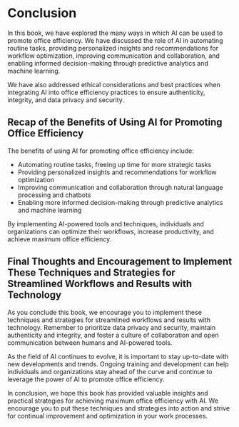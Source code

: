 # Conclusion

In this book, we have explored the many ways in which AI can be used to promote office efficiency. We have discussed the role of AI in automating routine tasks, providing personalized insights and recommendations for workflow optimization, improving communication and collaboration, and enabling informed decision-making through predictive analytics and machine learning.

We have also addressed ethical considerations and best practices when integrating AI into office efficiency practices to ensure authenticity, integrity, and data privacy and security.

Recap of the Benefits of Using AI for Promoting Office Efficiency
-----------------------------------------------------------------

The benefits of using AI for promoting office efficiency include:

* Automating routine tasks, freeing up time for more strategic tasks
* Providing personalized insights and recommendations for workflow optimization
* Improving communication and collaboration through natural language processing and chatbots
* Enabling more informed decision-making through predictive analytics and machine learning

By implementing AI-powered tools and techniques, individuals and organizations can optimize their workflows, increase productivity, and achieve maximum office efficiency.

Final Thoughts and Encouragement to Implement These Techniques and Strategies for Streamlined Workflows and Results with Technology
-----------------------------------------------------------------------------------------------------------------------------------

As you conclude this book, we encourage you to implement these techniques and strategies for streamlined workflows and results with technology. Remember to prioritize data privacy and security, maintain authenticity and integrity, and foster a culture of collaboration and open communication between humans and AI-powered tools.

As the field of AI continues to evolve, it is important to stay up-to-date with new developments and trends. Ongoing training and development can help individuals and organizations stay ahead of the curve and continue to leverage the power of AI to promote office efficiency.

In conclusion, we hope this book has provided valuable insights and practical strategies for achieving maximum office efficiency with AI. We encourage you to put these techniques and strategies into action and strive for continual improvement and optimization in your work processes.